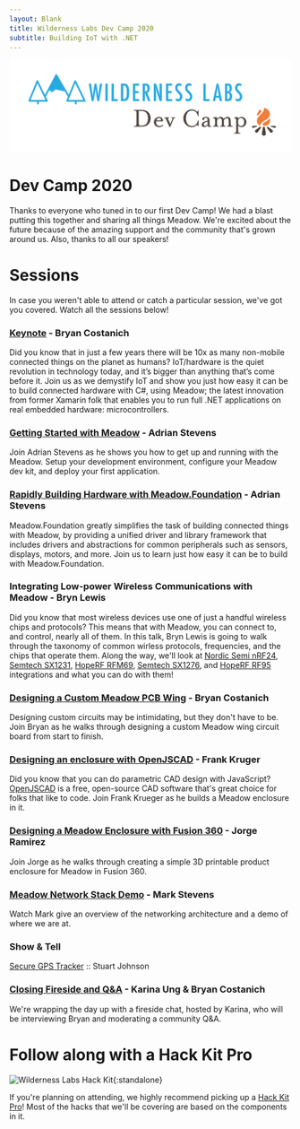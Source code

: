 ```yaml
---
layout: Blank
title: Wilderness Labs Dev Camp 2020
subtitle: Building IoT with .NET
---
```


![](Support_Files/Wilderness_Labs_Dev_Camp.svg)

# Dev Camp 2020

Thanks to everyone who tuned in to our first Dev Camp! We had a blast putting this together and sharing all things Meadow. We're excited about the future because of the amazing support and the community that's grown around us. Also, thanks to all our speakers!

# Sessions

In case you weren't able to attend or catch a particular session, we've got you covered. Watch all the sessions below!

### [Keynote](https://www.youtube.com/watch?v=qE8qWhiz8Vw&list=PLoP9Fu9zn7qYOCCRY8UyuNGH6m2hFUls8&index=2&t=0s) - Bryan Costanich

Did you know that in just a few years there will be 10x as many non-mobile connected things on the planet as humans? IoT/hardware is the quiet revolution in technology today, and it’s bigger than anything that’s come before it. Join us as we demystify IoT and show you just how easy it can be to build connected hardware with C#, using Meadow; the latest innovation from former Xamarin folk that enables you to run full .NET applications on real embedded hardware: microcontrollers.

### [Getting Started with Meadow](https://www.youtube.com/watch?v=jahwwrjdg4k&list=PLoP9Fu9zn7qYOCCRY8UyuNGH6m2hFUls8&index=3&t=0s) - Adrian Stevens

Join Adrian Stevens as he shows you how to get up and running with the Meadow. Setup your development environment, configure your Meadow dev kit, and deploy your first application.

### [Rapidly Building Hardware with Meadow.Foundation](https://www.youtube.com/watch?v=0TLPD9x4ogg&list=PLoP9Fu9zn7qYOCCRY8UyuNGH6m2hFUls8&index=4&t=0s) - Adrian Stevens

Meadow.Foundation greatly simplifies the task of building connected things with Meadow, by providing a unified driver and library framework that includes drivers and abstractions for common peripherals such as sensors, displays, motors, and more. Join us to learn just how easy it can be to build with Meadow.Foundation.

### Integrating Low-power Wireless Communications with Meadow - Bryn Lewis

Did you know that most wireless devices use one of just a handful wireless chips and protocols? This means that with Meadow, you can connect to, and control, nearly all of them. In this talk, Bryn Lewis is going to walk through the taxonomy of common wirless protocols, frequencies, and the chips that operate them. Along the way, we'll look at [Nordic Semi nRF24](https://www.nordicsemi.com/Products/Low-power-short-range-wireless/nRF24-series), [Semtech SX1231](https://www.semtech.com/products/wireless-rf/fsk-transceivers/sx1231), [HopeRF RFM69](https://www.hoperf.com/modules/rf_transceiver/RFM69HCW.html), [Semtech SX1276](https://www.semtech.com/products/wireless-rf/lora-transceivers/sx1276), and [HopeRF RF95](https://www.hoperf.com/modules/lora/RFM95.html) integrations and what you can do with them!

### [Designing a Custom Meadow PCB Wing](https://www.youtube.com/watch?v=d0KIB_7rv7U&list=PLoP9Fu9zn7qYOCCRY8UyuNGH6m2hFUls8&index=6&t=0s) - Bryan Costanich

Designing custom circuits may be intimidating, but they don't have to be. Join Bryan as he walks through designing a custom Meadow wing circuit board from start to finish.

### [Designing an enclosure with OpenJSCAD](https://www.youtube.com/watch?v=T9IfF_1Y4z8&list=PLoP9Fu9zn7qYOCCRY8UyuNGH6m2hFUls8&index=8&t=0s) - Frank Kruger

Did you know that you can do parametric CAD design with JavaScript? [OpenJSCAD](https://openjscad.org/) is a free, open-source CAD software that's great choice for folks that like to code. Join Frank Krueger as he builds a Meadow enclosure in it.

### [Designing a Meadow Enclosure with Fusion 360](https://www.youtube.com/watch?v=YkhhE0ypLkg&list=PLoP9Fu9zn7qYOCCRY8UyuNGH6m2hFUls8&index=7&t=0s) - Jorge Ramirez

Join Jorge as he walks through creating a simple 3D printable product enclosure for Meadow in Fusion 360.

### [Meadow Network Stack Demo](https://www.youtube.com/watch?v=dMDUMQAopjc&list=PLoP9Fu9zn7qYOCCRY8UyuNGH6m2hFUls8&index=5&t=0s) - Mark Stevens

Watch Mark give an overview of the networking architecture and a demo of where we are at.

### Show & Tell

[Secure GPS Tracker](https://www.youtube.com/watch?v=FG1leJFa0xg&list=PLoP9Fu9zn7qYOCCRY8UyuNGH6m2hFUls8&index=9&t=0s) :: Stuart Johnson

### [Closing Fireside and Q&A](https://www.youtube.com/watch?v=SNb9jGz9TWQ&list=PLoP9Fu9zn7qYOCCRY8UyuNGH6m2hFUls8&index=10&t=0s) - Karina Ung & Bryan Costanich

We're wrapping the day up with a fireside chat, hosted by Karina, who will be interviewing Bryan and moderating a community Q&A.

# Follow along with a Hack Kit Pro

![Wilderness Labs Hack Kit](/HackKit/Wilderness_Labs_Hack_Kit.svg){:standalone}

If you're planning on attending, we highly recommend picking up a [Hack Kit Pro](https://store.wildernesslabs.co/collections/frontpage/products/meadow-f7-micro-development-board-w-hack-kit-pro)! Most of the hacks that we'll be covering are based on the components in it.
